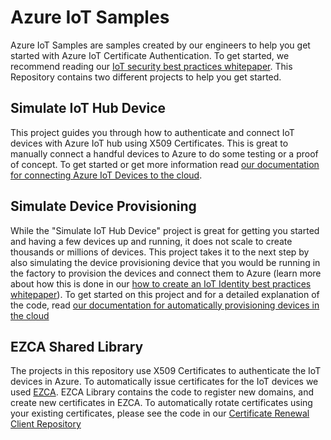 # Azure IoT Samples
Azure IoT Samples are samples created by our engineers to help you get started with Azure IoT Certificate Authentication. To get started, we recommend reading our [IoT security best practices whitepaper](https://www.keytos.io/docs/azure-pki/azure-iot-hub/security-best-practices/). This Repository contains two different projects to help you get started.

## Simulate IoT Hub Device
This project guides you through how to authenticate and connect IoT devices with Azure IoT hub using X509 Certificates. This is great to manually connect a handful devices to Azure to do some testing or a proof of concept. To get started or get more information read [our documentation for connecting Azure IoT Devices to the cloud](https://www.keytos.io/docs/azure-pki/azure-iot-hub/certificate-based-authentication/).

## Simulate Device Provisioning
While the "Simulate IoT Hub Device" project is great for getting you started and having a few devices up and running, it does not scale to create thousands or millions of devices. This project takes it to the next step by also simulating the device provisioning device that you would be running in the factory to provision the devices and connect them to Azure (learn more about how this is done in our [how to create an IoT Identity best practices whitepaper](https://www.keytos.io/docs/azure-pki/azure-iot-hub/security-best-practices/#creating-the-identity)). To get started on this project and for a detailed explanation of the code, read [our documentation for automatically provisioning devices in the cloud](https://www.keytos.io/docs/azure-pki/azure-iot-hub/how-to-create-azure-device-provisioning-service/)

## EZCA Shared Library
The projects in this repository use X509 Certificates to authenticate the IoT devices in Azure. To automatically issue certificates for the IoT devices we used [EZCA](https://www.keytos.io/azure-pki.html). EZCA Library contains the code to register new domains, and create new certificates in EZCA. To automatically rotate certificates using your existing certificates, please see the code in our [Certificate Renewal Client Repository](https://github.com/markeytos/Certificate-Renewal-Client)